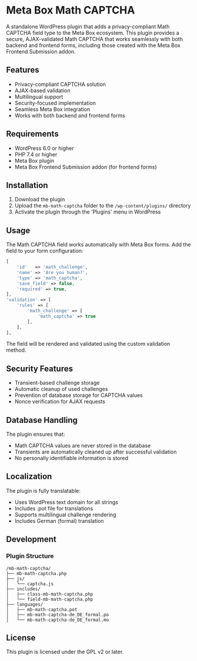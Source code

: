 # Meta Box Math CAPTCHA

A standalone WordPress plugin that adds a privacy-compliant Math CAPTCHA field type to the Meta Box ecosystem. This plugin provides a secure, AJAX-validated Math CAPTCHA that works seamlessly with both backend and frontend forms, including those created with the Meta Box Frontend Submission addon.

## Features

- Privacy-compliant CAPTCHA solution
- AJAX-based validation
- Multilingual support
- Security-focused implementation
- Seamless Meta Box integration
- Works with both backend and frontend forms

## Requirements

- WordPress 6.0 or higher
- PHP 7.4 or higher
- Meta Box plugin
- Meta Box Frontend Submission addon (for frontend forms)

## Installation

1. Download the plugin
2. Upload the `mb-math-captcha` folder to the `/wp-content/plugins/` directory
3. Activate the plugin through the 'Plugins' menu in WordPress

## Usage
The Math CAPTCHA field works automatically with Meta Box forms. Add the field to your form configuration:

```php
[
    'id'   => 'math_challenge',
    'name' => 'Are you human?',
    'type' => 'math_captcha',
    'save_field' => false,
    'required' => true,
],
'validation' => [
    'rules' => [
        'math_challenge' => [
            'math_captcha' => true
        ],
    ],
],
```

The field will be rendered and validated using the custom validation method.

## Security Features

- Transient-based challenge storage
- Automatic cleanup of used challenges
- Prevention of database storage for CAPTCHA values
- Nonce verification for AJAX requests

## Database Handling

The plugin ensures that:
- Math CAPTCHA values are never stored in the database
- Transients are automatically cleaned up after successful validation
- No personally identifiable information is stored

## Localization

The plugin is fully translatable:
- Uses WordPress text domain for all strings
- Includes .pot file for translations
- Supports multilingual challenge rendering
- Includes German (formal) translation

## Development

### Plugin Structure

```
/mb-math-captcha/
├── mb-math-captcha.php
├── js/
│   └── captcha.js
├── includes/
│   ├── class-mb-math-captcha.php
│   └── field-mb-math-captcha.php
├── languages/
│   ├── mb-math-captcha.pot
│   ├── mb-math-captcha-de_DE_formal.po
│   └── mb-math-captcha-de_DE_formal.mo
```

## License

This plugin is licensed under the GPL v2 or later.
